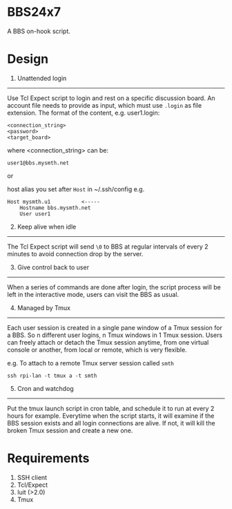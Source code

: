 # BBS24x7
A BBS on-hook script.

Design
======

1. Unattended login
-------------------

Use Tcl Expect script to login and rest on a specific discussion board. An
account file needs to provide as input, which must use `.login` as file
extension. The format of the content,
e.g. user1.login:

```
<connection_string>
<password>
<target_board>
```

where <connection_string> can be:

```
user1@bbs.mysmth.net
```

or

host alias you set after `Host` in ~/.ssh/config
e.g.

```
Host mysmth.u1			<-----
    Hostname bbs.mysmth.net
    User user1
```

2. Keep alive when idle
-----------------------

The Tcl Expect script will send `\0` to BBS at regular intervals of every 2
minutes to avoid connection drop by the server.

3. Give control back to user
----------------------------

When a series of commands are done after login, the script process will be
left in the interactive mode, users can visit the BBS as usual.

4. Managed by Tmux
------------------

Each user session is created in a single pane window of a Tmux session for a 
BBS. So n different user logins, n Tmux windows in 1 Tmux session.
Users can freely attach or detach the Tmux session anytime, from one virtual
console or another, from local or remote, which is very flexible.

e.g. To attach to a remote Tmux server session called `smth`

```
ssh rpi-lan -t tmux a -t smth
```

5. Cron and watchdog
--------------------

Put the tmux launch script in cron table, and schedule it to run at
every 2 hours for example. Everytime when the script starts, it will examine
if the BBS session exists and all login connections are alive. If not, it will
kill the broken Tmux session and create a new one.


Requirements
============

1. SSH client
2. Tcl/Expect
3. luit (>2.0)
4. Tmux



[//]: # (vim: tw=78:ts=8:sts=4:sw=4:noet:ft=markdown:norl:)
